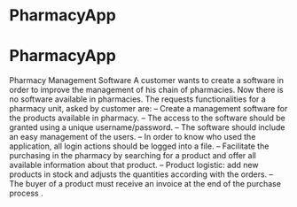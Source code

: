 # PharmacyApp
# PharmacyApp

Pharmacy Management Software
A customer wants to create a software in order to improve the management of his chain of pharmacies. 
Now there is no software available in pharmacies.
The requests functionalities for a pharmacy unit, asked by customer are:
  – Create a management software for the products available in pharmacy.
  – The access to the software should be granted using a unique username/password.
  – The software should include an easy management of the users.
  – In order to know who used the application, all login actions should be logged into a file.
  – Facilitate the purchasing in the pharmacy by searching for a product and offer all available information about
    that product.
  – Product logistic: add new products in stock and adjusts the quantities according with the orders.
  – The buyer of a product must receive an invoice at the end of the purchase process .
